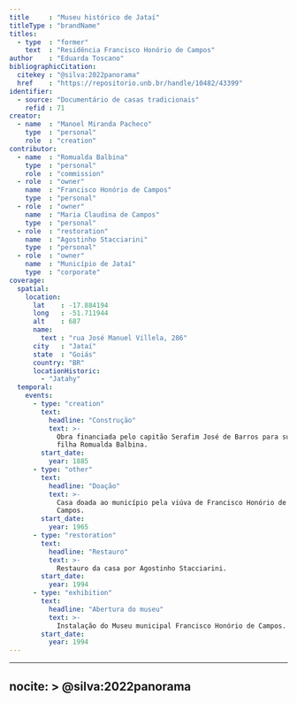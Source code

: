 ```yaml
---
title     : "Museu histórico de Jataí"
titleType : "brandName"
titles:
  - type  : "former"
    text  : "Residência Francisco Honório de Campos"
author    : "Eduarda Toscano"
bibliographicCitation:
  citekey : "@silva:2022panorama"
  href    : "https://repositorio.unb.br/handle/10482/43399"
identifier:
  - source: "Documentário de casas tradicionais"
    refid : 71
creator:
  - name  : "Manoel Miranda Pacheco"
    type  : "personal"
    role  : "creation"
contributor:
  - name  : "Romualda Balbina"
    type  : "personal"
    role  : "commission"
  - role  : "owner"
    name  : "Francisco Honório de Campos"
    type  : "personal"
  - role  : "owner"
    name  : "Maria Claudina de Campos"
    type  : "personal"
  - role  : "restoration"
    name  : "Agostinho Stacciarini"
    type  : "personal"
  - role  : "owner"
    name  : "Município de Jataí"
    type  : "corporate"
coverage:
  spatial:
    location:
      lat    : -17.884194
      long   : -51.711944
      alt    : 687
      name:
        text : "rua José Manuel Villela, 286"
      city   : "Jataí"
      state  : "Goiás"
      country: "BR"
      locationHistoric:
        - "Jatahy"
  temporal:
    events:
      - type: "creation"
        text:
          headline: "Construção"
          text: >-
            Obra financiada pelo capitão Serafim José de Barros para sua
            filha Romualda Balbina.
        start_date:
          year: 1885
      - type: "other"
        text:
          headline: "Doação"
          text: >-
            Casa doada ao município pela viúva de Francisco Honório de
            Campos.
        start_date:
          year: 1965
      - type: "restoration"
        text:
          headline: "Restauro"
          text: >-
            Restauro da casa por Agostinho Stacciarini.
        start_date:
          year: 1994
      - type: "exhibition"
        text:
          headline: "Abertura do museu"
          text: >-
            Instalação do Museu municipal Francisco Honório de Campos.
        start_date:
          year: 1994
---
```


---
nocite: >
  @silva:2022panorama
---

